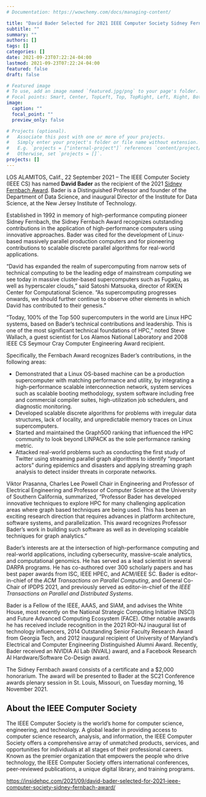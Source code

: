 ```yaml
---
# Documentation: https://wowchemy.com/docs/managing-content/

title: "David Bader Selected for 2021 IEEE Computer Society Sidney Fernbach Award"
subtitle: ""
summary: ""
authors: []
tags: []
categories: []
date: 2021-09-23T07:22:24-04:00
lastmod: 2021-09-23T07:22:24-04:00
featured: false
draft: false

# Featured image
# To use, add an image named `featured.jpg/png` to your page's folder.
# Focal points: Smart, Center, TopLeft, Top, TopRight, Left, Right, BottomLeft, Bottom, BottomRight.
image:
  caption: ""
  focal_point: ""
  preview_only: false

# Projects (optional).
#   Associate this post with one or more of your projects.
#   Simply enter your project's folder or file name without extension.
#   E.g. `projects = ["internal-project"]` references `content/project/deep-learning/index.md`.
#   Otherwise, set `projects = []`.
projects: []
---
```


LOS ALAMITOS, Calif., 22 September 2021 – The IEEE Computer Society (IEEE CS) has named **David Bader** as the recipient of the 2021 [Sidney Fernbach Award](https://www.computer.org/volunteering/awards/fernbach).  Bader is a Distinguished Professor and founder of the Department of Data Science, and inaugural Director of the Institute for Data Science, at the New Jersey Institute of Technology.

Established in 1992 in memory of high-performance computing pioneer Sidney Fernbach, the Sidney Fernbach Award recognizes outstanding contributions in the application of high-performance computers using innovative approaches.  Bader was cited for the development of Linux-based massively parallel production computers and for pioneering contributions to scalable discrete parallel algorithms for real-world applications.

“David has expanded the realm of supercomputing from narrow sets of technical computing to be the leading edge of mainstream computing we see today in massive cluster-based supercomputers such as Fugaku, as well as hyperscaler clouds,” said Satoshi Matsuoka, director of RIKEN Center for Computational Science. “As supercomputing progresses onwards, we should further continue to observe other elements in which David has contributed to their genesis.”

“Today, 100% of the Top 500 supercomputers in the world are Linux HPC systems, based on Bader’s technical contributions and leadership.  This is one of the most significant technical foundations of HPC,” noted Steve Wallach, a guest scientist for Los Alamos National Laboratory and 2008 IEEE CS Seymour Cray Computer Engineering Award recipient.

Specifically, the Fernbach Award recognizes Bader’s contributions, in the following areas:

* Demonstrated that a Linux OS-based machine can be a production supercomputer with matching performance and utility, by integrating a high-performance scalable interconnection network, system services such as scalable booting methodology, system software including free and commercial compiler suites, high-utilization job schedulers, and diagnostic monitoring.
* Developed scalable discrete algorithms for problems with irregular data structures, lack of locality, and unpredictable memory traces on Linux supercomputers.
* Started and maintained the Graph500 ranking that influenced the HPC community to look beyond LINPACK as the sole performance ranking metric.
* Attacked real-world problems such as conducting the first study of Twitter using streaming parallel graph algorithms to identify “important actors” during epidemics and disasters and applying streaming graph analysis to detect insider threats in corporate networks.

Viktor Prasanna, Charles Lee Powell Chair in Engineering and Professor of Electrical Engineering and Professor of Computer Science at the University of Southern California, summarized, “Professor Bader has developed innovative techniques to explore HPC for many challenging application areas where graph based techniques are being used. This has been an exciting research direction that requires advances in platform architecture, software systems, and parallelization. This award recognizes Professor Bader’s work in building such software as well as in developing scalable techniques for graph analytics.”

Bader’s interests are at the intersection of high-performance computing and real-world applications, including cybersecurity, massive-scale analytics, and computational genomics.  He has served as a lead scientist in several DARPA programs. He has co-authored over 300 scholarly papers and has best paper awards from ISC, IEEE HPEC, and ACM/IEEE SC.  Bader is editor-in-chief of the *ACM Transactions on Parallel Computing*, and General Co-Chair of IPDPS 2021, and previously served as editor-in-chief of the *IEEE Transactions on Parallel and Distributed Systems*.

Bader is a Fellow of the IEEE, AAAS, and SIAM, and advises the White House, most recently on the National Strategic Computing Initiative (NSCI) and Future Advanced Computing Ecosystem (FACE).  Other notable awards he has received include recognition in the 2021 ROI-NJ inaugural list of technology influencers, 2014 Outstanding Senior Faculty Research Award from Georgia Tech, and 2012 inaugural recipient of University of Maryland’s Electrical and Computer Engineering Distinguished Alumni Award. Recently, Bader received an NVIDIA AI Lab (NVAIL) award, and a Facebook Research AI Hardware/Software Co-Design award.

The Sidney Fernbach award consists of a certificate and a $2,000 honorarium. The award will be presented to Bader at the SC21 Conference awards plenary session in St. Louis, Missouri, on Tuesday morning, 16 November 2021.


## About the IEEE Computer Society ##

The IEEE Computer Society is the world’s home for computer science, engineering, and technology. A global leader in providing access to computer science research, analysis, and information, the IEEE Computer Society offers a comprehensive array of unmatched products, services, and opportunities for individuals at all stages of their professional careers. Known as the premier organization that empowers the people who drive technology, the IEEE Computer Society offers international conferences, peer-reviewed publications, a unique digital library, and training programs.

https://insidehpc.com/2021/09/david-bader-selected-for-2021-ieee-computer-society-sidney-fernbach-award/
